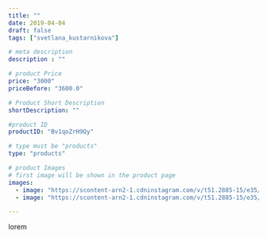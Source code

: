 ```yaml
---
title: ""
date: 2019-04-04
draft: false
tags: ["svetlana_kustarnikova"]

# meta description
description : ""

# product Price
price: "3000"
priceBefore: "3600.0"

# Product Short Description
shortDescription: ""

#product ID
productID: "Bv1qoZrH9Qy"

# type must be "products"
type: "products"

# product Images
# first image will be shown in the product page
images:
  - image: "https://scontent-arn2-1.cdninstagram.com/v/t51.2885-15/e35/53430124_976971039360405_5445325633938750952_n.jpg?_nc_ht=scontent-arn2-1.cdninstagram.com&_nc_cat=109&_nc_ohc=v4sQ8SMXJMIAX-gjN2t&se=8&tp=1&oh=c8a7f9dff02ca109ee7554cf7c123313&oe=605DCA75&ig_cache_key=MjAxNDcwMzg5ODI2MzkxMjM4Mw%3D%3D.2"
  - image: "https://scontent-arn2-1.cdninstagram.com/v/t51.2885-15/e35/54510975_163460041258893_5033637232492525157_n.jpg?_nc_ht=scontent-arn2-1.cdninstagram.com&_nc_cat=109&_nc_ohc=8NrGN42kZYMAX-D5qVS&tp=1&oh=d9106175396a27dfbcc5c1ce0dcdf262&oe=6060F7FE&ig_cache_key=MjAxNDcwMzg5ODI0NzI5NzYxOQ%3D%3D.2"

---
```

lorem
